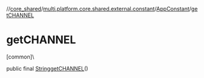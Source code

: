 //[core_shared](../../../index.md)/[multi.platform.core.shared.external.constant](../index.md)/[AppConstant](index.md)/[getCHANNEL](get-c-h-a-n-n-e-l.md)

# getCHANNEL

[common]\

public final [String](https://docs.oracle.com/javase/8/docs/api/java/lang/String.html)[getCHANNEL](get-c-h-a-n-n-e-l.md)()
